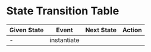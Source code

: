 # State Transition Table

| Given State | Event | Next State | Action |
| -------- | ----- | -------- | ------- |
| - | instantiate |
